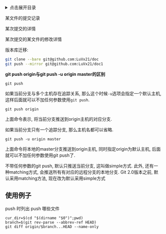 <details>
<summary>点击展开目录</summary>
<!-- TOC -->

- [使用例子](#使用例子)

<!-- /TOC -->
</details>

某文件的提交记录

某次提交的详情

某次提交的某文件的修改详情


版本库迁移:
```bash
git clone --bare git@github.com:LuVx21/doc
git push --mirror git@github.com:LuVx21/doc1
```

**git push origin与git push -u origin master的区别**

`git push`

如果当前分支与多个主机存在追踪关系, 那么这个时候`-u`选项会指定一个默认主机, 这样后面就可以不加任何参数使用`git push`.

`git push origin`

上面命令表示, 将当前分支推送到origin主机的对应分支.

如果当前分支只有一个追踪分支, 那么主机名都可以省略.

`git push -u origin master`

上面命令将本地的master分支推送到origin主机, 同时指定origin为默认主机, 后面就可以不加任何参数使用git push了.

不带任何参数的git push, 默认只推送当前分支, 这叫做simple方式. 此外, 还有一种matching方式, 会推送所有有对应的远程分支的本地分支. Git 2.0版本之前, 默认采用matching方法, 现在改为默认采用simple方式

## 使用例子

push 时列出 push 哪些文件
```shell
cur_dir=$(cd "$(dirname "$0")";pwd)
branch=$(git rev-parse --abbrev-ref HEAD)
git diff origin/$branch...HEAD --name-only
```